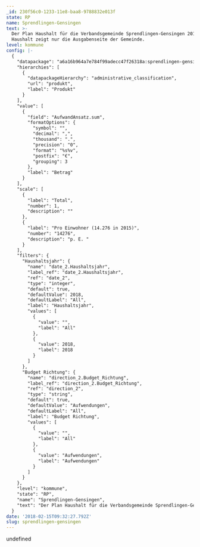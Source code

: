 ```yaml
---
_id: 230f56c0-1233-11e8-baa8-9788832e013f
state: RP
name: Sprendlingen-Gensingen
text: >-
  Der Plan Haushalt für die Verbandsgemeinde Sprendlingen-Gensingen 2018. Dieser
  Haushalt zeigt nur die Ausgabenseite der Gemeinde.
level: kommune
config: |-
  {
    "datapackage": "a6a16b964a7e784f99adecc47f26318a:sprendlingen-gensingen",
    "hierarchies": [
      {
        "datapackageHierarchy": "administrative_classification",
        "url": "produkt",
        "label": "Produkt"
      }
    ],
    "value": [
      {
        "field": "AufwandAnsatz.sum",
        "formatOptions": {
          "symbol": "",
          "decimal": ",",
          "thousand": ".",
          "precision": "0",
          "format": "%s%v",
          "postfix": "€",
          "grouping": 3
        },
        "label": "Betrag"
      }
    ],
    "scale": [
      {
        "label": "Total",
        "number": 1,
        "description": ""
      },
      {
        "label": "Pro Einwohner (14.276 in 2015)",
        "number": "14276",
        "description": "p. E. "
      }
    ],
    "filters": {
      "Haushaltsjahr": {
        "name": "date_2.Haushaltsjahr",
        "label_ref": "date_2.Haushaltsjahr",
        "ref": "date_2",
        "type": "integer",
        "default": true,
        "defaultValue": 2018,
        "defaultLabel": "All",
        "label": "Haushaltsjahr",
        "values": [
          {
            "value": "",
            "label": "All"
          },
          {
            "value": 2018,
            "label": 2018
          }
        ]
      },
      "Budget Richtung": {
        "name": "direction_2.Budget_Richtung",
        "label_ref": "direction_2.Budget_Richtung",
        "ref": "direction_2",
        "type": "string",
        "default": true,
        "defaultValue": "Aufwendungen",
        "defaultLabel": "All",
        "label": "Budget Richtung",
        "values": [
          {
            "value": "",
            "label": "All"
          },
          {
            "value": "Aufwendungen",
            "label": "Aufwendungen"
          }
        ]
      }
    },
    "level": "kommune",
    "state": "RP",
    "name": "Sprendlingen-Gensingen",
    "text": "Der Plan Haushalt für die Verbandsgemeinde Sprendlingen-Gensingen 2018. Dieser Haushalt zeigt nur die Ausgabenseite der Gemeinde."
  }
date: '2018-02-15T09:32:27.792Z'
slug: sprendlingen-gensingen
---
```

undefined
